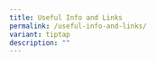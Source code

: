 ```yaml
---
title: Useful Info and Links
permalink: /useful-info-and-links/
variant: tiptap
description: ""
---
```

